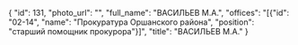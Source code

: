 {
    "id": 131,
    "photo_url": "",
    "full_name": "ВАСИЛЬЕВ М.А.",
    "offices": "[{\"id\": \"02-14\", \"name\": \"Прокуратура Оршанского района\", \"position\": \"старший помощник прокурора\"}]",
    "title": "ВАСИЛЬЕВ М.А."
}